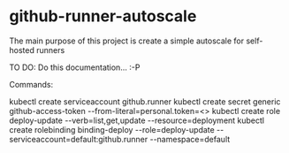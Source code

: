 # github-runner-autoscale
The main purpose of this project is create a simple autoscale for self-hosted runners

TO DO:
Do this documentation... :-P


Commands:

kubectl create serviceaccount github.runner
kubectl create secret generic github-access-token --from-literal=personal.token=<<your personal token here>>
kubectl create role deploy-update --verb=list,get,update --resource=deployment
kubectl create rolebinding binding-deploy --role=deploy-update --serviceaccount=default:github.runner --namespace=default
